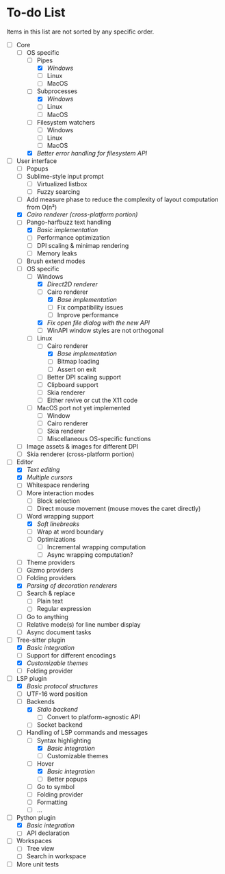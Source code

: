 # To-do List

Items in this list are not sorted by any specific order.

- [ ] Core
	- [ ] OS specific
		- [ ] Pipes
			- [x] _Windows_
			- [ ] Linux
			- [ ] MacOS
		- [ ] Subprocesses
			- [x] _Windows_
			- [ ] Linux
			- [ ] MacOS
		- [ ] Filesystem watchers
			- [ ] Windows
			- [ ] Linux
			- [ ] MacOS
		- [x] _Better error handling for filesystem API_
- [ ] User interface
	- [ ] Popups
	- [ ] Sublime-style input prompt
		- [ ] Virtualized listbox
		- [ ] Fuzzy searcing
	- [ ] Add measure phase to reduce the complexity of layout computation from O(n²)
	- [x] _Cairo renderer (cross-platform portion)_
	- [ ] Pango-harfbuzz text handling
		- [x] _Basic implementation_
		- [ ] Performance optimization
		- [ ] DPI scaling & minimap rendering
		- [ ] Memory leaks
	- [ ] Brush extend modes
	- [ ] OS specific
		- [ ] Windows
			- [x] _Direct2D renderer_
			- [ ] Cairo renderer
				- [x] _Base implementation_
				- [ ] Fix compatibility issues
				- [ ] Improve performance
			- [x] _Fix open file dialog with the new API_
			- [ ] WinAPI window styles are not orthogonal
		- [ ] Linux
			- [ ] Cairo renderer
				- [x] _Base implementation_
				- [ ] Bitmap loading
				- [ ] Assert on exit
			- [ ] Better DPI scaling support
			- [ ] Clipboard support
			- [ ] Skia renderer
			- [ ] Either revive or cut the X11 code
		- [ ] MacOS port not yet implemented
			- [ ] Window
			- [ ] Cairo renderer
			- [ ] Skia renderer
			- [ ] Miscellaneous OS-specific functions
	- [ ] Image assets & images for different DPI
	- [ ] Skia renderer (cross-platform portion)
- [ ] Editor
	- [x] _Text editing_
	- [x] _Multiple cursors_
	- [ ] Whitespace rendering
	- [ ] More interaction modes
		- [ ] Block selection
		- [ ] Direct mouse movement (mouse moves the caret directly)
	- [ ] Word wrapping support
		- [x] _Soft linebreaks_
		- [ ] Wrap at word boundary
		- [ ] Optimizations
			- [ ] Incremental wrapping computation
			- [ ] Async wrapping computation?
	- [ ] Theme providers
	- [ ] Gizmo providers
	- [ ] Folding providers
	- [x] _Parsing of decoration renderers_
	- [ ] Search & replace
		- [ ] Plain text
		- [ ] Regular expression
	- [ ] Go to anything
	- [ ] Relative mode(s) for line number display
	- [ ] Async document tasks
- [ ] Tree-sitter plugin
	- [x] _Basic integration_
	- [ ] Support for different encodings
	- [x] _Customizable themes_
	- [ ] Folding provider
- [ ] LSP plugin
	- [x] _Basic protocol structures_
	- [ ] UTF-16 word position
	- [ ] Backends
		- [x] _Stdio backend_
			- [ ] Convert to platform-agnostic API
		- [ ] Socket backend
	- [ ] Handling of LSP commands and messages
		- [ ] Syntax highlighting
			- [x] _Basic integration_
			- [ ] Customizable themes
		- [ ] Hover
			- [x] _Basic integration_
			- [ ] Better popups
		- [ ] Go to symbol
		- [ ] Folding provider
		- [ ] Formatting
		- [ ] ...
- [ ] Python plugin
	- [x] _Basic integration_
	- [ ] API declaration
- [ ] Workspaces
	- [ ] Tree view
	- [ ] Search in workspace
- [ ] More unit tests
